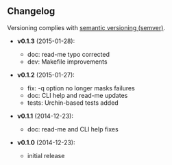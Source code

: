 ## Changelog

Versioning complies with [semantic versioning (semver)](http://semver.org/).

<!-- NOTE: An entry template is automatically added each time `make version` is called. Fill in changes afterwards. -->

* **v0.1.3** (2015-01-28):
  * doc: read-me typo corrected
  * dev: Makefile improvements

* **v0.1.2** (2015-01-27):
  * fix: -q option no longer masks failures
  * doc: CLI help and read-me updates
  * tests: Urchin-based tests added

* **v0.1.1** (2014-12-23):
  * doc: read-me and CLI help fixes

* **v0.1.0** (2014-12-23):
  * initial release
